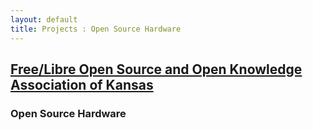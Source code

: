 ```yaml
---
layout: default
title: Projects : Open Source Hardware
---
```

## [Free/Libre Open Source and Open Knowledge Association of Kansas](http://www.openkansas.us/)


###  Open Source Hardware

